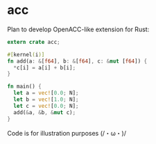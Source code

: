 # acc

Plan to develop OpenACC-like extension for Rust:

```rust
extern crate acc;

#[kernel(i)]
fn add(a: &[f64], b: &[f64], c: &mut [f64]) {
  *c[i] = a[i] + b[i];
}

fn main() {
  let a = vec![0.0; N];
  let b = vec![1.0; N];
  let c = vec![0.0; N];
  add(&a, &b, &mut c);
}
```

Code is for illustration purposes (/・ω・)/
